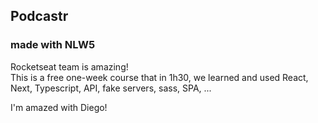 ## Podcastr 
### made with NLW5

Rocketseat team is amazing!  
This is a free one-week course that in 1h30, we learned and used React, Next, Typescript, API, fake servers, sass, SPA, ...  


I'm amazed with Diego!